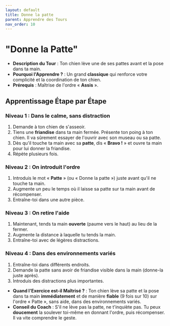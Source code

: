 ```yaml
---
layout: default
title: Donne la patte
parent: Apprendre des Tours
nav_order: 10
---
```


# "Donne la Patte"

- **Description du Tour** : Ton chien lève une de ses pattes avant et la pose dans ta main.
- **Pourquoi l'Apprendre ?** : Un grand **classique** qui renforce votre complicité et la coordination de ton chien.
- **Prérequis** : Maîtrise de l'ordre « **Assis** ».

## Apprentissage Étape par Étape

### Niveau 1 : Dans le calme, sans distraction

1.  Demande à ton chien de s'asseoir.
2.  Tiens une **friandise** dans ta main fermée. Présente ton poing à ton chien. Il va sûrement essayer de l'ouvrir avec son museau ou sa patte.
3.  Dès qu'il touche ta main avec sa **patte**, dis « **Bravo !** » et ouvre ta main pour lui donner la friandise.
4.  Répète plusieurs fois.

### Niveau 2 : On introduit l'ordre

1.  Introduis le mot « **Patte** » (ou « Donne la patte ») juste avant qu'il ne touche ta main.
2.  Augmente un peu le temps où il laisse sa patte sur ta main avant de récompenser.
3.  Entraîne-toi dans une autre pièce.

### Niveau 3 : On retire l'aide

1.  Maintenant, tends ta main **ouverte** (paume vers le haut) au lieu de la fermer.
2.  Augmente la distance à laquelle tu tends la main.
3.  Entraîne-toi avec de légères distractions.

### Niveau 4 : Dans des environnements variés

1.  Entraîne-toi dans différents endroits.
2.  Demande la patte sans avoir de friandise visible dans la main (donne-la juste après).
3.  Introduis des distractions plus importantes.

- **Quand l'Exercice est-il Maîtrisé ?** : Ton chien lève sa patte et la pose dans ta main **immédiatement** et de manière **fiable** (9 fois sur 10) sur l'ordre « Patte », sans aide, dans des environnements variés.
- **Conseil du Coach** : S'il ne lève pas la patte, ne t'inquiète pas. Tu peux **doucement** la soulever toi-même en donnant l'ordre, puis récompenser. Il va vite comprendre le geste. 
